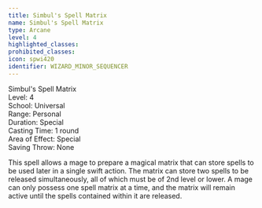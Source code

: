 ```yaml
---
title: Simbul's Spell Matrix
name: Simbul's Spell Matrix
type: Arcane
level: 4
highlighted_classes: 
prohibited_classes: 
icon: spwi420
identifier: WIZARD_MINOR_SEQUENCER
---
```

Simbul's Spell Matrix  
Level: 4  
School: Universal  
Range: Personal  
Duration: Special  
Casting Time: 1 round  
Area of Effect: Special  
Saving Throw: None  
  
This spell allows a mage to prepare a magical matrix that can store spells to be used later in a single swift action. The matrix can store two spells to be released simultaneously, all of which must be of 2nd level or lower. A mage can only possess one spell matrix at a time, and the matrix will remain active until the spells contained within it are released.  
